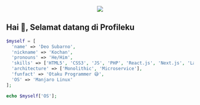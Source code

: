 <p align="center">
  <img src="https://user-images.githubusercontent.com/69864986/211694326-4f21adec-2164-46aa-a08d-85baf6873509.gif">
</p>

## Hai 👋, Selamat datang di Profileku

```php
$myself = [
  'name' => 'Deo Subarno',
  'nickname' => 'Kochan',
  'pronouns' => 'He/Him',
  'skills' => ['HTML5', 'CSS3', 'JS', 'PHP', 'React.js', 'Next.js', 'Laravel', 'TailwindCSS', 'Bootstrap'],
  'architecture' => ['Monolithic', 'Microservice'],
  'funfact' => 'Otaku Programmer 😅',
  'OS' => 'Manjaro Linux'
];

echo $myself['OS'];
```
